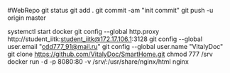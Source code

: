 #WebRepo
git status
git add .
git commit -am "init commit"
git push -u origin master


systemctl start docker
git config --global http.proxy http://student_iitk:student_iitk@172.17.106.1:3128
git config --global user.email "cdd777_91@mail.ru"
git config --global user.name "VitalyDoc"
git clone https://github.com/VitalyDoc/SmartHome.git
chmod 777 /srv
docker run -d -p 8080:80 -v /srv/:/usr/share/nginx/html nginx

